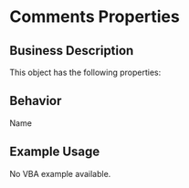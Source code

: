 # Comments Properties

## Business Description
This object has the following properties:

## Behavior
Name

## Example Usage
No VBA example available.